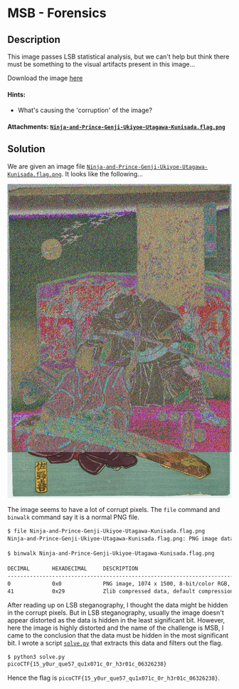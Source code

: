 # MSB - Forensics

## Description

This image passes LSB statistical analysis, but we can't help but think there must be something to the visual artifacts present in this image... 

Download the image [here](https://artifacts.picoctf.net/c/306/Ninja-and-Prince-Genji-Ukiyoe-Utagawa-Kunisada.flag.png)

#### Hints:

- What's causing the 'corruption' of the image?

#### Attachments: [`Ninja-and-Prince-Genji-Ukiyoe-Utagawa-Kunisada.flag.png`](./Ninja-and-Prince-Genji-Ukiyoe-Utagawa-Kunisada.flag.png)

## Solution

We are given an image file [`Ninja-and-Prince-Genji-Ukiyoe-Utagawa-Kunisada.flag.png`](./Ninja-and-Prince-Genji-Ukiyoe-Utagawa-Kunisada.flag.png). It looks like the following...

![image](./Ninja-and-Prince-Genji-Ukiyoe-Utagawa-Kunisada.flag.png)

The image seems to have a lot of corrupt pixels. The `file` command and `binwalk` command say it is a normal PNG file.

```bash
$ file Ninja-and-Prince-Genji-Ukiyoe-Utagawa-Kunisada.flag.png 
Ninja-and-Prince-Genji-Ukiyoe-Utagawa-Kunisada.flag.png: PNG image data, 1074 x 1500, 8-bit/color RGB, non-interlaced

$ binwalk Ninja-and-Prince-Genji-Ukiyoe-Utagawa-Kunisada.flag.png 

DECIMAL       HEXADECIMAL     DESCRIPTION
--------------------------------------------------------------------------------
0             0x0             PNG image, 1074 x 1500, 8-bit/color RGB, non-interlaced
41            0x29            Zlib compressed data, default compression
```

After reading up on LSB steganography, I thought the data might be hidden in the corrupt pixels. But in LSB steganography, usually the image doesn't appear distorted as the data is hidden in the least significant bit. However, here the image is highly distorted and the name of the challenge is MSB, I came to the conclusion that the data must be hidden in the most significant bit. I wrote a script [`solve.py`](./solve.py) that extracts this data and filters out the flag.

```bash
$ python3 solve.py
picoCTF{15_y0ur_que57_qu1x071c_0r_h3r01c_06326238}
```

Hence the flag is `picoCTF{15_y0ur_que57_qu1x071c_0r_h3r01c_06326238}`.
